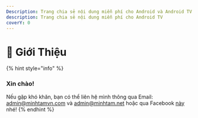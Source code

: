 ```yaml
---
Description: Trang chia sẻ nội dung miễn phí cho Android và Android TV  😃
description: Trang chia sẻ nội dung miễn phí cho Android TV
coverY: 0
---
```


# 👋 Giới Thiệu

{% hint style="info" %}
### Xin chào!

Nếu gặp khó khăn, bạn có thể liên hệ mình thông qua Email: [admin@minhtamvn.com](mailto://admin@minhtamnvn.com) và [admin@minhtam.net](mailto://admin@minhtam.net) hoặc qua Facebook [này](http://m.me/100004441507838) nhé!
{% endhint %}

